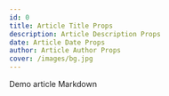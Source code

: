 ```yaml
---
id: 0
title: Article Title Props
description: Article Description Props
date: Article Date Props
author: Article Author Props
cover: /images/bg.jpg
---
```


Demo article Markdown

